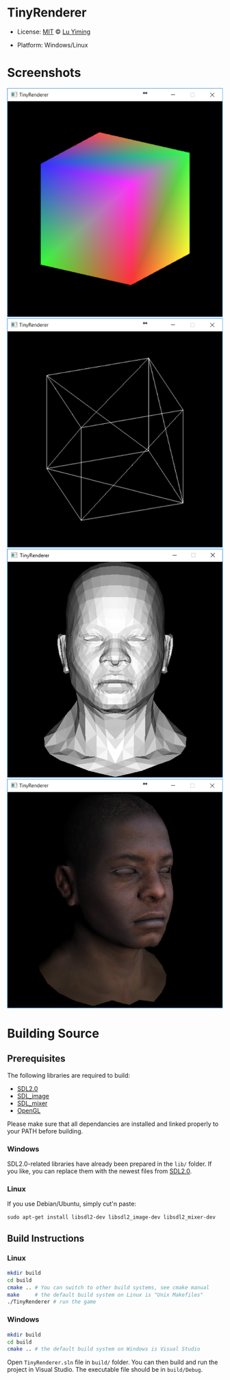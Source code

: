 # TinyRenderer

* License: [MIT](https://mit-license.org/) © [Lu Yiming](https://github.com/luyiming)

* Platform: Windows/Linux

# Screenshots
![](figure/box_color.png)
![](figure/box_wireframe.png)
![](figure/front_head_light.png)
![](figure/front_head_diffuse_texture.png)

# Building Source

## Prerequisites

The following libraries are required to build:

- [SDL2.0](https://www.libsdl.org/download-2.0.php)
- [SDL_image](https://www.libsdl.org/projects/SDL_image/)
- [SDL_mixer](https://www.libsdl.org/projects/SDL_mixer/)
- [OpenGL](https://www.opengl.org/)

Please make sure that all dependancies are installed and linked properly to your PATH before building.

### Windows
SDL2.0-related libraries have already been prepared in the `lib/` folder. If you like, you can replace them with the newest files from [SDL2.0](https://www.libsdl.org/download-2.0.php).

### Linux
If you use Debian/Ubuntu, simply cut'n paste:
```
sudo apt-get install libsdl2-dev libsdl2_image-dev libsdl2_mixer-dev
```

## Build Instructions

### Linux
```bash
mkdir build
cd build
cmake .. # You can switch to other build systems, see cmake manual
make     # the default build system on Linux is "Unix Makefiles"
./TinyRenderer # run the game
```

### Windows
```bash
mkdir build
cd build
cmake .. # the default build system on Windows is Visual Studio
```
Open `TinyRenderer.sln` file in `build/` folder. You can then build and run the project in Visual Studio. The executable file should be in `build/Debug`.
